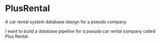 # PlusRental
A car rental system database design for a pseudo company 

I want to build a database pipeline for a pseudo car rental company called Plus Rental.
